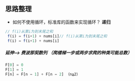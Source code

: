 ## 思路整理

+ 如何不使用循环，标准库的函数来实现循环？
**递归**
```js
// f(i)从第i为到末尾之和
 f(i) = f(i+1) + nums[i]// f(i)从第i为到末尾之和
 f(i) = f(i+1) + nums[i]
```

#####  延伸--> 费波那契数列 （爬楼梯一步或两步求爬的种类可能总数）
```js
F[0] = 0 
F[1] = 1 
F[n] = F[n − 1] + F[n − 2] （n≧2）
```
